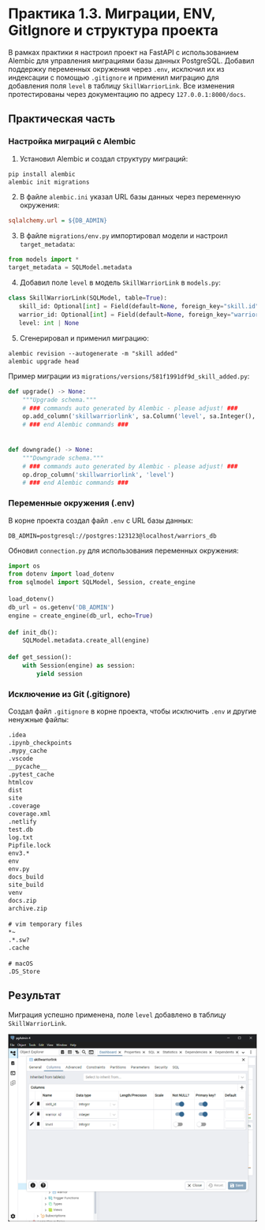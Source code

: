 # Практика 1.3. Миграции, ENV, GitIgnore и структура проекта

В рамках практики я настроил проект на FastAPI с использованием Alembic для управления миграциями базы данных PostgreSQL. Добавил поддержку переменных окружения через `.env`, исключил их из индексации с помощью `.gitignore` и применил миграцию для добавления поля `level` в таблицу `SkillWarriorLink`. Все изменения протестированы через документацию по адресу `127.0.0.1:8000/docs`.

## Практическая часть

### Настройка миграций с Alembic

1. Установил Alembic и создал структуру миграций:

```
pip install alembic
alembic init migrations
```

2. В файле `alembic.ini` указал URL базы данных через переменную окружения:

```ini
sqlalchemy.url = ${DB_ADMIN}
```

3. В файле `migrations/env.py` импортировал модели и настроил `target_metadata`:

```python
from models import *
target_metadata = SQLModel.metadata
```

4. Добавил поле `level` в модель `SkillWarriorLink` в `models.py`:

```python
class SkillWarriorLink(SQLModel, table=True):
   skill_id: Optional[int] = Field(default=None, foreign_key="skill.id", primary_key=True)
   warrior_id: Optional[int] = Field(default=None, foreign_key="warrior.id", primary_key=True)
   level: int | None
```

5. Сгенерировал и применил миграцию:

```
alembic revision --autogenerate -m "skill added"
alembic upgrade head
```

Пример миграции из `migrations/versions/581f1991df9d_skill_added.py`:
```python
def upgrade() -> None:  
    """Upgrade schema."""  
    # ### commands auto generated by Alembic - please adjust! ###  
    op.add_column('skillwarriorlink', sa.Column('level', sa.Integer(), nullable=True))  
    # ### end Alembic commands ###  
  
  
def downgrade() -> None:  
    """Downgrade schema."""  
    # ### commands auto generated by Alembic - please adjust! ###  
    op.drop_column('skillwarriorlink', 'level')  
    # ### end Alembic commands ###
```

### Переменные окружения (.env)

В корне проекта создал файл `.env` с URL базы данных:
```
DB_ADMIN=postgresql://postgres:123123@localhost/warriors_db
```

Обновил `connection.py` для использования переменных окружения:
```python
import os
from dotenv import load_dotenv
from sqlmodel import SQLModel, Session, create_engine  

load_dotenv()
db_url = os.getenv('DB_ADMIN')
engine = create_engine(db_url, echo=True)  

def init_db():  
    SQLModel.metadata.create_all(engine)  

def get_session():  
    with Session(engine) as session:  
        yield session
```

### Исключение из Git (.gitignore)

Создал файл `.gitignore` в корне проекта, чтобы исключить `.env` и другие ненужные файлы:
```
.idea  
.ipynb_checkpoints  
.mypy_cache  
.vscode  
__pycache__  
.pytest_cache  
htmlcov  
dist  
site  
.coverage  
coverage.xml  
.netlify  
test.db  
log.txt  
Pipfile.lock  
env3.*  
env  
env.py  
docs_build  
site_build  
venv  
docs.zip  
archive.zip  
  
# vim temporary files  
*~  
.*.sw?  
.cache  
  
# macOS  
.DS_Store
```

## Результат

Миграция успешно применена, поле `level` добавлено в таблицу `SkillWarriorLink`.

![Таблица SkillWarriorLink](../assets/pr-3/pgAdmin4-skillwarriorlink.png)